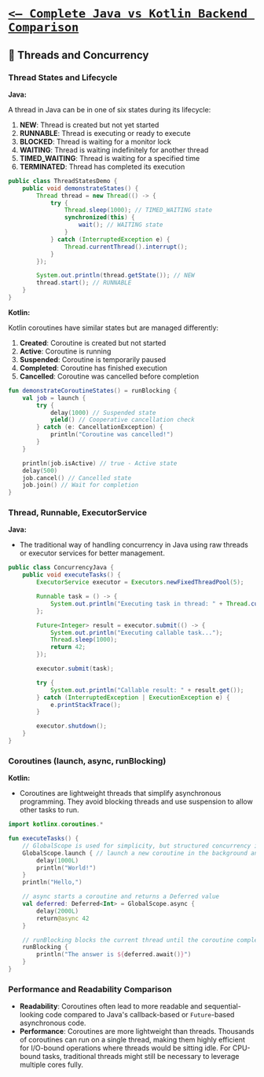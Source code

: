 # [`<— Complete Java vs Kotlin Backend Comparison`](../README.md)

## 🧵 Threads and Concurrency

### Thread States and Lifecycle

**Java:**

A thread in Java can be in one of six states during its lifecycle:

1. **NEW**: Thread is created but not yet started
2. **RUNNABLE**: Thread is executing or ready to execute
3. **BLOCKED**: Thread is waiting for a monitor lock
4. **WAITING**: Thread is waiting indefinitely for another thread
5. **TIMED_WAITING**: Thread is waiting for a specified time
6. **TERMINATED**: Thread has completed its execution

```java
public class ThreadStatesDemo {
    public void demonstrateStates() {
        Thread thread = new Thread(() -> {
            try {
                Thread.sleep(1000); // TIMED_WAITING state
                synchronized(this) {
                    wait(); // WAITING state
                }
            } catch (InterruptedException e) {
                Thread.currentThread().interrupt();
            }
        });

        System.out.println(thread.getState()); // NEW
        thread.start(); // RUNNABLE
    }
}
```

**Kotlin:**

Kotlin coroutines have similar states but are managed differently:

1. **Created**: Coroutine is created but not started
2. **Active**: Coroutine is running
3. **Suspended**: Coroutine is temporarily paused
4. **Completed**: Coroutine has finished execution
5. **Cancelled**: Coroutine was cancelled before completion

```kotlin
fun demonstrateCoroutineStates() = runBlocking {
    val job = launch {
        try {
            delay(1000) // Suspended state
            yield() // Cooperative cancellation check
        } catch (e: CancellationException) {
            println("Coroutine was cancelled!")
        }
    }

    println(job.isActive) // true - Active state
    delay(500)
    job.cancel() // Cancelled state
    job.join() // Wait for completion
}
```

### Thread, Runnable, ExecutorService

**Java:**

- The traditional way of handling concurrency in Java using raw threads or executor services for better management.

```java
public class ConcurrencyJava {
    public void executeTasks() {
        ExecutorService executor = Executors.newFixedThreadPool(5);

        Runnable task = () -> {
            System.out.println("Executing task in thread: " + Thread.currentThread().getName());
        };

        Future<Integer> result = executor.submit(() -> {
            System.out.println("Executing callable task...");
            Thread.sleep(1000);
            return 42;
        });

        executor.submit(task);

        try {
            System.out.println("Callable result: " + result.get());
        } catch (InterruptedException | ExecutionException e) {
            e.printStackTrace();
        }

        executor.shutdown();
    }
}
```

### Coroutines (launch, async, runBlocking)

**Kotlin:**

- Coroutines are lightweight threads that simplify asynchronous programming. They avoid blocking threads and use suspension to allow other tasks to run.

```kotlin
import kotlinx.coroutines.*

fun executeTasks() {
    // GlobalScope is used for simplicity, but structured concurrency is preferred
    GlobalScope.launch { // launch a new coroutine in the background and continue
        delay(1000L)
        println("World!")
    }
    println("Hello,")

    // async starts a coroutine and returns a Deferred value
    val deferred: Deferred<Int> = GlobalScope.async {
        delay(2000L)
        return@async 42
    }

    // runBlocking blocks the current thread until the coroutine completes
    runBlocking {
        println("The answer is ${deferred.await()}")
    }
}
```

### Performance and Readability Comparison

- **Readability**: Coroutines often lead to more readable and sequential-looking code compared to Java's callback-based or `Future`-based asynchronous code.
- **Performance**: Coroutines are more lightweight than threads. Thousands of coroutines can run on a single thread, making them highly efficient for I/O-bound operations where threads would be sitting idle. For CPU-bound tasks, traditional threads might still be necessary to leverage multiple cores fully.
